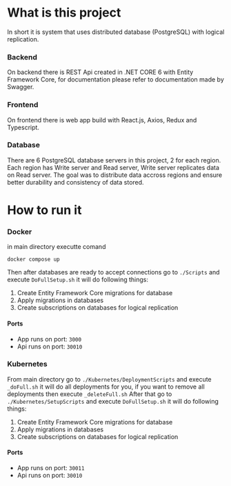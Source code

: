 # What is this project
In short it is system that uses distributed database (PostgreSQL) with logical replication.
### Backend
On backend there is REST Api created in .NET CORE 6 with Entity Framework Core, for documentation please refer to documentation made by Swagger.

### Frontend
On frontend there is web app build with React.js, Axios, Redux and Typescript.

### Database
There are 6 PostgreSQL database servers in this project, 2 for each region. Each region has Write server and Read server, Write server replicates data on Read server.
The goal was to distribute data accross regions and ensure better durability and consistency of data stored.


# How to run it
### Docker
in main directory executte comand
```
docker compose up
```
Then after databases are ready to accept connections go to ```./Scripts``` and execute ```DoFullSetup.sh``` it will do following things:
1. Create Entity Framework Core migrations for database
2. Apply migrations in databases
3. Create subscriptions on databases for logical replication

#### Ports
- App runs on port: ```3000```
- Api runs on port: ```30010```

### Kubernetes
From main directory go to ```./Kubernetes/DeploymentScripts``` and execute ```_doFull.sh``` it will do all deployments for you, 
if you want to remove all deployments then execute ```_deleteFull.sh```
After that go to ```./Kubernetes/SetupScripts``` and execute ```DoFullSetup.sh``` it will do following things:
1. Create Entity Framework Core migrations for database
2. Apply migrations in databases
3. Create subscriptions on databases for logical replication

#### Ports
- App runs on port: ```30011```
- Api runs on port: ```30010```